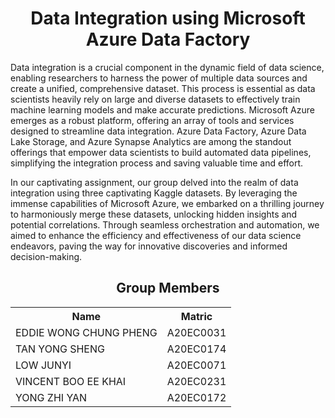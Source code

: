 

<h1 align=center>Data Integration using Microsoft Azure Data Factory </h1>
<p>Data integration is a crucial component in the dynamic field of data science, enabling researchers to harness the power of multiple data sources and create a unified, comprehensive dataset. This process is essential as data scientists heavily rely on large and diverse datasets to effectively train machine learning models and make accurate predictions. Microsoft Azure emerges as a robust platform, offering an array of tools and services designed to streamline data integration. Azure Data Factory, Azure Data Lake Storage, and Azure Synapse Analytics are among the standout offerings that empower data scientists to build automated data pipelines, simplifying the integration process and saving valuable time and effort.

In our captivating assignment, our group delved into the realm of data integration using three captivating Kaggle datasets. By leveraging the immense capabilities of Microsoft Azure, we embarked on a thrilling journey to harmoniously merge these datasets, unlocking hidden insights and potential correlations. Through seamless orchestration and automation, we aimed to enhance the efficiency and effectiveness of our data science endeavors, paving the way for innovative discoveries and informed decision-making.</p>

<h2 align=center>Group Members</h2>
<table align=center>
  <tr>
    <th>Name</th>
    <th>Matric</th>
  </tr>
  <tr>
    <td>EDDIE WONG CHUNG PHENG</td>
    <td>A20EC0031</td>
  </tr>
  <tr>
    <td>TAN YONG SHENG</td>
    <td>A20EC0174</td>
  </tr>
    <tr>
    <td>LOW JUNYI</td>
    <td>A20EC0071</td>
  </tr>
    <tr>
    <td>VINCENT BOO EE KHAI</td>
    <td>A20EC0231</td>
  </tr>
  <tr>
    <td>YONG ZHI YAN</td>
    <td>A20EC0172</td>
  </tr>
</table>

